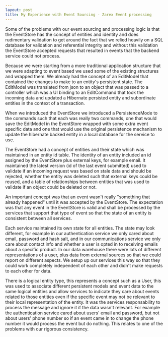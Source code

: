 ```yaml
---
layout: post
title: My Experience with Event Sourcing - Zarex Event processing
---
```


Some of the problems with our event sourcing and processing logic is that the EventStore has the concept of entities and identity and does rudimentary validation to get around the fact that we relied heavily on a SQL database for validation and referential integrity and without this validation the EventStore accepted requests that resulted in events that the backend service could not process.

Because we were starting from a more traditional application structure that we were adapting to event based we used some of the existing structures and wrapped them. We already had the concept of an EditModel that contained the changes to make to an entity's persistent state. The EditModel was translated from json to an object that was passed to a controller which was a UI binding to an EditCommand that took the incoming data and updated a Hibernate persisted entity and subordinate entities in the context of a transaction.

When we introduced the EventStore we introduced a PersistenceMode to the commands such that each was really two commands, one that would save the EditModel in the EventStore wrapped with some extra event specific data and one that would use the original persistence mechanism to update the hibernate backed entity in a local database for the service to use.

The EventStore had a concept of entities and their state which was maintained in an entity id table. The identity of an entity included an id assigned by the EventStore plus external keys, for example email. It maintained the latest version (id of the last event submitted) used to validate if an incoming request was based on stale data and should be rejected, whether the entity was deleted such that external keys could be reused, and a table of relationships between entities that was used to validate if an object could be deleted or not.

An important concept was that an event wasn't really "something that already happened" until it was accepted by the EventStore. The expectation was that any event in the EventStore is valid and shall be processed by the services that support that type of event so that the state of an entity is consistent between all services.

Each service maintained its own state for all entities. The state may look different, for example in our authentication service we only cared about email, password and hash salt, and in our communications service we only care about contact info and whether a user is opted in to receiving emails about a specific product. In our data warehouse there were lots of different representations of a user, plus data from external sources so that we could report on different aspects. We setup up our services this way so that they could work completely independent of each other and didn't make requests to each other for data.

There is a logical entity type, this represents a concept such as a User, this was used to associate different persistent models and event data to the same logical entities and allow services to indicate they care about events related to those entities even if the specific event may not be relevant to their local representation of the entity. It was the services responsability to process the message and ignore it if the data wasn't relevant. For example the authentication service cared about users' email and password, but not about users' phone number so if an event came in to change the phone number it would process the event but do nothing. This relates to one of the problems with our rigorous consistency.